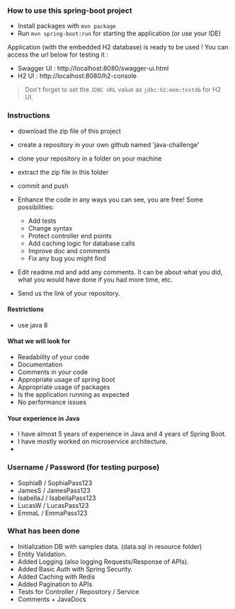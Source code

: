 ### How to use this spring-boot project

- Install packages with `mvn package`
- Run `mvn spring-boot:run` for starting the application (or use your IDE)

Application (with the embedded H2 database) is ready to be used ! You can access the url below for testing it :

- Swagger UI : http://localhost:8080/swagger-ui.html
- H2 UI : http://localhost:8080/h2-console

> Don't forget to set the `JDBC URL` value as `jdbc:h2:mem:testdb` for H2 UI.



### Instructions

- download the zip file of this project
- create a repository in your own github named 'java-challenge'
- clone your repository in a folder on your machine
- extract the zip file in this folder
- commit and push

- Enhance the code in any ways you can see, you are free! Some possibilities:
  - Add tests
  - Change syntax
  - Protect controller end points
  - Add caching logic for database calls
  - Improve doc and comments
  - Fix any bug you might find
- Edit readme.md and add any comments. It can be about what you did, what you would have done if you had more time, etc.
- Send us the link of your repository.

#### Restrictions
- use java 8


#### What we will look for
- Readability of your code
- Documentation
- Comments in your code 
- Appropriate usage of spring boot
- Appropriate usage of packages
- Is the application running as expected
- No performance issues

#### Your experience in Java

- I have almost 5 years of experience in Java and 4 years of Spring Boot.
- I have mostly worked on microservice architecture.
- 
### Username / Password (for testing purpose)

- SophiaB / SophiaPass123
- JamesS / JamesPass123
- IsabellaJ / IsabellaPass123
- LucasW / LucasPass123
- EmmaL / EmmaPass123

### What has been done

- Initialization DB with samples data. (data.sql in resource folder)
- Entity Validation.
- Added Logging (also logging Requests/Response of APIs).
- Added Basic Auth with Spring Security.
- Added Caching with Redis
- Added Pagination to APIs
- Tests for Controller / Repository / Service
- Comments + JavaDocs